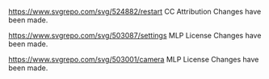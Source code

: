 https://www.svgrepo.com/svg/524882/restart
CC Attribution
Changes have been made.

https://www.svgrepo.com/svg/503087/settings
MLP License
Changes have been made.

https://www.svgrepo.com/svg/503001/camera
MLP License
Changes have been made.